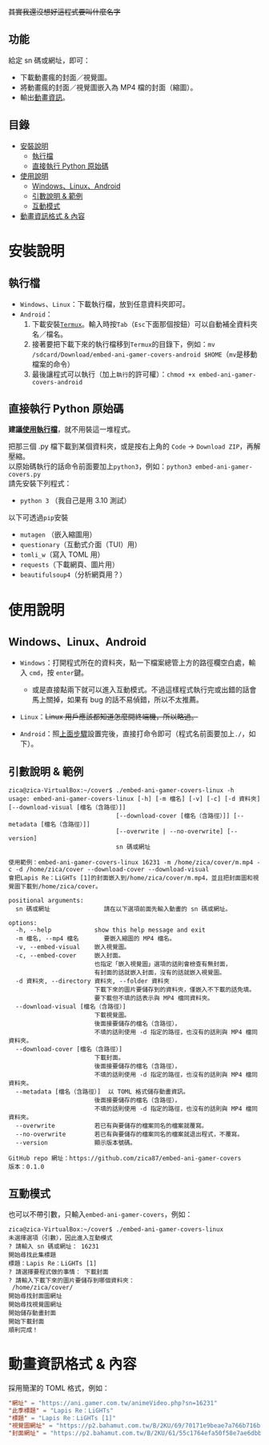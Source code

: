~~其實我還沒想好這程式要叫什麼名字~~

## 功能
給定 sn 碼或網址，即可：
- 下載動畫瘋的封面／視覺圖。
- 將動畫瘋的封面／視覺圖嵌入為 MP4 檔的封面（縮圖）。
- 輸出[動畫資訊](#動畫資訊格式--內容)。

## 目錄
- [安裝說明](#安裝說明)
  - [執行檔](#執行檔)
  - [直接執行 Python 原始碼](#直接執行-python-原始碼)
- [使用說明](#使用說明)
  - [Windows、Linux、Android](#windowslinuxandroid)
  - [引數說明 & 範例](#引數說明--範例)
  - [互動模式](#互動模式)
- [動畫資訊格式 & 內容](#動畫資訊格式--內容)

# 安裝說明
## 執行檔
- `Windows`、`Linux`：下載執行檔，放到任意資料夾即可。
- `Android`：
  1. 下載安裝[`Termux`](https://f-droid.org/zh_Hant/packages/com.termux/)。輸入時按`Tab`（`Esc`下面那個按鈕）可以自動補全資料夾名／檔名。
  2. 接著要把下載下來的執行檔移到`Termux`的目錄下，例如：`mv /sdcard/Download/embed-ani-gamer-covers-android $HOME`（`mv`是移動檔案的命令）
  3. 最後讓程式可以執行（加上`執行`的許可權）：`chmod +x embed-ani-gamer-covers-android`

## 直接執行 Python 原始碼
**建議[使用執行檔](#執行檔)**，就不用裝這一堆程式。  

把那三個 .py 檔下載到某個資料夾，或是按右上角的 `Code` -> `Download ZIP`，再解壓縮。  
以原始碼執行的話命令前面要加上`python3`，例如：`python3 embed-ani-gamer-covers.py`  
請先安裝下列程式：
- `python 3` （我自己是用 3.10 測試）

以下可透過`pip`安裝
- `mutagen` （嵌入縮圖用）
- `questionary`（互動式介面（TUI）用）
- `tomli_w`（寫入 TOML 用）
- `requests`（下載網頁、圖片用）
- `beautifulsoup4`（分析網頁用？）

# 使用說明
## Windows、Linux、Android
- `Windows`：打開程式所在的資料夾，點一下檔案總管上方的路徑欄空白處，輸入 `cmd`，按 `enter`鍵。  
  - 或是直接點兩下就可以進入互動模式。不過這樣程式執行完或出錯的話會馬上關掉，如果有 bug 的話不易偵錯，所以不太推薦。

- `Linux`：~~Linux 用戶應該都知道怎麼開終端機，所以略過。~~  
- `Android`：照[上面步驟](#執行檔)設置完後，直接打命令即可（程式名前面要加上`./`，如下）。

## 引數說明 & 範例
```
zica@zica-VirtualBox:~/cover$ ./embed-ani-gamer-covers-linux -h
usage: embed-ani-gamer-covers-linux [-h] [-m 檔名] [-v] [-c] [-d 資料夾] [--download-visual [檔名（含路徑）]]
                              [--download-cover [檔名（含路徑）]] [--metadata [檔名（含路徑）]]
                              [--overwrite | --no-overwrite] [--version]
                              sn 碼或網址

使用範例：embed-ani-gamer-covers-linux 16231 -m /home/zica/cover/m.mp4 -c -d /home/zica/cover --download-cover --download-visual
會把Lapis Re：LiGHTs [1]的封面嵌入到/home/zica/cover/m.mp4，並且把封面圖和視覺圖下載到/home/zica/cover。

positional arguments:
  sn 碼或網址               請在以下選項前面先輸入動畫的 sn 碼或網址。

options:
  -h, --help            show this help message and exit
  -m 檔名, --mp4 檔名       要嵌入縮圖的 MP4 檔名。
  -v, --embed-visual    嵌入視覺圖。
  -c, --embed-cover     嵌入封面。
                        也指定「嵌入視覺圖」選項的話則會檢查有無封面，
                        有封面的話就嵌入封面，沒有的話就嵌入視覺圖。
  -d 資料夾, --directory 資料夾, --folder 資料夾
                        下載下來的圖片要儲存到的資料夾，僅嵌入不下載的話免填。
                        要下載但不填的話表示與 MP4 檔同資料夾。
  --download-visual [檔名（含路徑）]
                        下載視覺圖。
                        後面接要儲存的檔名（含路徑），
                        不填的話則使用 -d 指定的路徑，也沒有的話則與 MP4 檔同資料夾。
  --download-cover [檔名（含路徑）]
                        下載封面。
                        後面接要儲存的檔名（含路徑），
                        不填的話則使用 -d 指定的路徑，也沒有的話則與 MP4 檔同資料夾。
  --metadata [檔名（含路徑）]  以 TOML 格式儲存動畫資訊。
                        後面接要儲存的檔名（含路徑），
                        不填的話則使用 -d 指定的路徑，也沒有的話則與 MP4 檔同資料夾。
  --overwrite           若已有與要儲存的檔案同名的檔案就覆寫。
  --no-overwrite        若已有與要儲存的檔案同名的檔案就退出程式，不覆寫。
  --version             顯示版本號碼。

GitHub repo 網址：https://github.com/zica87/embed-ani-gamer-covers
版本：0.1.0

```
## 互動模式
也可以不帶引數，只輸入`embed-ani-gamer-covers`，例如：
```
zica@zica-VirtualBox:~/cover$ ./embed-ani-gamer-covers-linux
未選擇選項（引數），因此進入互動模式
? 請輸入 sn 碼或網址： 16231
開始尋找此集標題
標題：Lapis Re：LiGHTs [1]
? 請選擇要程式做的事情： 下載封面
? 請輸入下載下來的圖片要儲存到哪個資料夾：
 /home/zica/cover/
開始尋找封面圖網址
開始尋找視覺圖網址
開始儲存動畫封面
開始下載封面
順利完成！
```


# 動畫資訊格式 & 內容
採用簡潔的 TOML 格式，例如：
```toml
"網址" = "https://ani.gamer.com.tw/animeVideo.php?sn=16231"
"此季標題" = "Lapis Re：LiGHTs"
"標題" = "Lapis Re：LiGHTs [1]"
"視覺圖網址" = "https://p2.bahamut.com.tw/B/2KU/69/70171e9beae7a766b716bb16901934h5.JPG"
"封面網址" = "https://p2.bahamut.com.tw/B/2KU/61/55c1764efa50f58e7ae6dbbfb9193w15.JPG"
```

